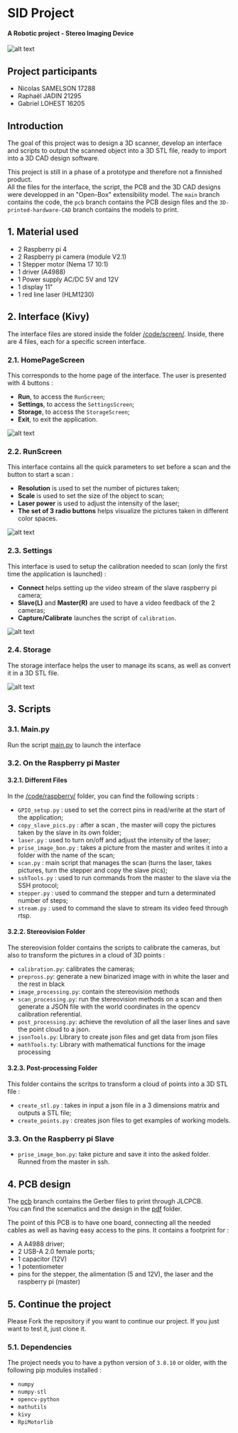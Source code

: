 # **SID Project**

#### A Robotic project - Stereo Imaging Device  
![alt text](https://github.com/16205/Sid_project/blob/main/res/sid_front.jpg)

## Project participants  

- Nicolas SAMELSON 17288
- Raphaël JADIN 21295
- Gabriel LOHEST 16205

## Introduction

The goal of this project was to design a 3D scanner, develop an interface and scripts to output the scanned object into a 3D STL file, ready to import into a 3D CAD design software.  

This project is still in a phase of a prototype and therefore not a finnished product.  
All the files for the interface, the script, the PCB and the 3D CAD designs were developped in an "Open-Box" extensibility model. The ```main``` branch contains the code, the ```pcb``` branch contains the PCB design files and the ```3D-printed-hardware-CAD``` branch contains the models to print.  

## 1. Material used

- 2 Raspberry pi 4
- 2 Raspberry pi camera (module V2.1)
- 1 Stepper motor (Nema 17 10:1)
- 1 driver (A4988)
- 1 Power supply AC/DC 5V and 12V
- 1 display 11"
- 1 red line laser (HLM1230)


## 2. Interface (Kivy)

The interface files are stored inside the folder [/code/screen/](https://github.com/16205/Sid_project/tree/main/code/screens). 
Inside, there are 4 files, each for a specific screen interface.  

### 2.1. HomePageScreen
This corresponds to the home page of the interface. The user is presented with 4 buttons : 
- **Run**, to access the ```RunScreen```;
- **Settings**, to access the ```SettingsScreen```;
- **Storage**, to access the ```StorageScreen```;
- **Exit**, to exit the application.

![alt text](https://github.com/16205/Sid_project/blob/main/res/HomePage.png?raw=true)
### 2.2. RunScreen
This interface contains all the quick parameters to set before a scan and the button to start a scan :
- **Resolution** is used to set the number of pictures taken;
- **Scale** is used to set the size of the object to scan;
- **Laser power** is used to adjust the intensity of the laser;
- **The set of 3 radio buttons** helps visualize the pictures taken in different color spaces.

![alt text](https://github.com/16205/Sid_project/blob/main/res/Run.png?raw=true)

### 2.3. Settings
This interface is used to setup the calibration needed to scan (only the first time the application is launched) :
- **Connect** helps setting up the video stream of the slave raspberry pi camera;
- **Slave(L)** and **Master(R)** are used to have a video feedback of the 2 cameras;
- **Capture/Calibrate** launches the script of ```calibration```.

![alt text](https://github.com/16205/Sid_project/blob/main/res/Settings.png?raw=true)

### 2.4. Storage
The storage interface helps the user to manage its scans, as well as convert it in a 3D STL file.

![alt text](https://github.com/16205/Sid_project/blob/main/res/Storage.png?raw=true)

## 3. Scripts

### 3.1. Main.py

Run the script [main.py](https://github.com/16205/Sid_project/blob/main/code/main.py) to launch the interface

### 3.2. On the Raspberry pi Master

#### 3.2.1. Different Files
In the [/code/raspberry/](https://github.com/16205/Sid_project/tree/main/code/raspberry) folder, you can find the following scripts :
- ```GPIO_setup.py``` : used to set the correct pins in read/write at the start of the application;
- ```copy_slave_pics.py``` : after a scan , the master will copy the pictures taken by the slave in its own folder;
- ```laser.py``` : used to turn on/off and adjust the intensity of the laser;
- ```prise_image_bon.py``` : takes a picture from the master and writes it into a folder with the name of the scan;
- ```scan.py``` : main script that manages the scan (turns the laser, takes pictures, turn the stepper and copy the slave pics);
- ```sshTools.py``` : used to run commands from the master to the slave via the SSH protocol;
- ```stepper.py``` : used to command the stepper and turn a determinated number of steps;
- ```stream.py``` : used to command the slave to stream its video feed through rtsp.

#### 3.2.2. Stereovision Folder
The stereovision folder contains the scripts to calibrate the cameras, but also to transform the pictures in a cloud of 3D points : 
- ```calibration.py```: calibrates the cameras;
- ```prepross.py```: generate a new binarized image with in white the laser and the rest in black
- ```image_processing.py```: contain the stereovision methods 
- ```scan_processing.py```: run the stereovision methods on a scan and then generate a JSON file with the world coordinates in the opencv calibration referential.
- ```post_processing.py```: achieve the revolution of all the laser lines and save the point cloud to a json.
- ```jsonTools.py```: Library to create json files and get data from json files
- ```mathTools.ty```: Library with mathematical functions for the image processing

#### 3.2.3. Post-processing Folder
This folder contains the scritps to transform a cloud of points into a 3D STL file : 
- ```create_stl.py``` : takes in input a json file in a 3 dimensions matrix and outputs a STL file;
- ```create_points.py``` : creates json files to get examples of working models.

### 3.3. On the Raspberry pi Slave
- ```prise_image_bon.py```: take picture and save it into the asked folder. Runned from the master in ssh.

## 4. PCB design
The [pcb](https://github.com/16205/Sid_project/tree/pcb) branch contains the Gerber files to print through JLCPCB.  
You can find the scematics and the design in the [pdf](https://github.com/16205/Sid_project/tree/pcb/pdf) folder.

The point of this PCB is to have one board, connecting all the needed cables as well as having easy access to the pins. It contains a footprint for :
- A A4988 driver;
- 2 USB-A 2.0 female ports;
- 1 capacitor (12V)
- 1 potentiometer
- pins for the stepper, the alimentation (5 and 12V), the laser and the raspberry pi (master)

## 5. Continue the project

Please Fork the repository if you want to continue our project. If you just want to test it, just clone it.

### 5.1. Dependencies

The project needs you to have a python version of ```3.8.10``` or older, with the following pip modules installed : 
- ```numpy```
- ```numpy-stl```
- ```opencv-python```
- ```mathutils```
- ```kivy```
- ```RpiMotorlib```

